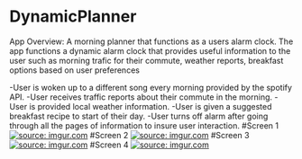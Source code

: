 # DynamicPlanner
App Overview: A morning planner that functions as a users alarm clock. The app functions a dynamic alarm clock that provides useful information to the user such as morning trafic for their commute, weather reports, breakfast options based on user preferences

-User is woken up to a different song every morning provided by the spotify API.
-User receives traffic reports about their commute in the morning.
-User is provided local weather information.
-User is given a suggested breakfast recipe to start of their day.
-User turns off alarm after going through all the pages of information to insure user interaction.
#Screen 1
<a href="https://imgur.com/MrclTU5"><img src="https://i.imgur.com/MrclTU5.png" title="source: imgur.com" /></a>
#Screen 2
<a href="https://imgur.com/bJIfUZS"><img src="https://i.imgur.com/bJIfUZS.png" title="source: imgur.com" /></a>
#Screen 3
<a href="https://imgur.com/LjegOm4"><img src="https://i.imgur.com/LjegOm4.png" title="source: imgur.com" /></a>
#Screen 4
<a href="https://imgur.com/cxg0noq"><img src="https://i.imgur.com/cxg0noq.png" title="source: imgur.com" /></a>
